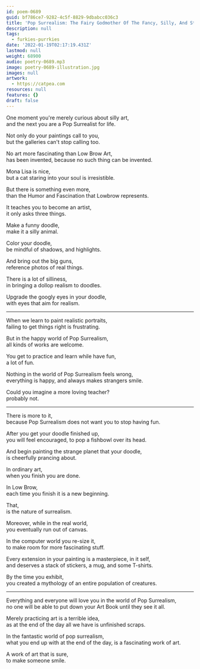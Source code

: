 ```yaml
---
id: poem-0689
guid: bf786ce7-9282-4c5f-8829-9dbabcc036c3
title: 'Pop Surrealism: The Fairy Godmother Of The Fancy, Silly, And Strange'
description: null
tags:
  - furkies-purrkies
date: '2022-01-19T02:17:19.431Z'
lastmod: null
weight: 68900
audio: poetry-0689.mp3
image: poetry-0689-illustration.jpg
images: null
artwork:
  - https://catpea.com
resources: null
features: {}
draft: false
---
```


One moment you're merely curious about silly art,\
and the next you are a Pop Surrealist for life.

Not only do your paintings call to you,\
but the galleries can't stop calling too.

No art more fascinating than Low Brow Art,\
has been invented, because no such thing can be invented.

Mona Lisa is nice,\
but a cat staring into your soul is irresistible.

But there is something even more,\
than the Humor and Fascination that Lowbrow represents.

It teaches you to become an artist,\
it only asks three things.

Make a funny doodle,\
make it a silly animal.

Color your doodle,\
be mindful of shadows, and highlights.

And bring out the big guns,\
reference photos of real things.

There is a lot of silliness,\
in bringing a dollop realism to doodles.

Upgrade the googly eyes in your doodle,\
with eyes that aim for realism.

---

When we learn to paint realistic portraits,\
failing to get things right is frustrating.

But in the happy world of Pop Surrealism,\
all kinds of works are welcome.

You get to practice and learn while have fun,\
a lot of fun.

Nothing in the world of Pop Surrealism feels wrong,\
everything is happy, and always makes strangers smile.

Could you imagine a more loving teacher?\
probably not.

---

There is more to it,\
because Pop Surrealism does not want you to stop having fun.

After you get your doodle finished up,\
you will feel encouraged, to pop a fishbowl over its head.

And begin painting the strange planet that your doodle,\
is cheerfully prancing about.

In ordinary art,\
when you finish you are done.

In Low Brow,\
each time you finish it is a new beginning.

That,\
is the nature of surrealism.

Moreover, while in the real world,\
you eventually run out of canvas.

In the computer world you re-size it,\
to make room for more fascinating stuff.

Every extension in your painting is a masterpiece, in it self,\
and deserves a stack of stickers, a mug, and some T-shirts.

By the time you exhibit,\
you created a mythology of an entire population of creatures.

---

Everything and everyone will love you in the world of Pop Surrealism,\
no one will be able to put down your Art Book until they see it all.

Merely practicing art is a terrible idea,\
as at the end of the day all we have is unfinished scraps.

In the fantastic world of pop surrealism,\
what you end up with at the end of the day, is a fascinating work of art.

A work of art that is sure,\
to make someone smile.

